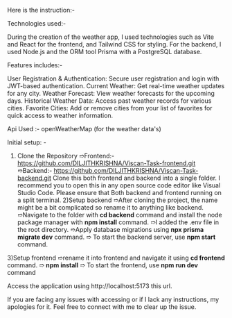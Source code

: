 Here is the instruction:-

Technologies used:-

During the creation of the weather app, I used technologies such as Vite and React for the frontend, and Tailwind CSS for styling. For the backend, 
I used Node.js and the ORM tool Prisma with a PostgreSQL database.

Features includes:-

User Registration & Authentication: Secure user registration and login with JWT-based authentication.
Current Weather: Get real-time weather updates for any city.
Weather Forecast: View weather forecasts for the upcoming days.
Historical Weather Data: Access past weather records for various cities.
Favorite Cities: Add or remove cities from your list of favorites for quick access to weather information.


Api Used :- openWeatherMap (for the weather data's)

Initial setup: -

1) Clone the Repository
   ➱Frontend:- https://github.com/DILJITHKRISHNA/Viscan-Task-frontend.git
   ➱Backend:- https://github.com/DILJITHKRISHNA/Viscan-Task-backend.git
   Clone this both frontend and backend into a single folder. I recommend you to open this in any open source code editor like Visual Studio Code.
   Please ensure that Both backend and frontend running on a split terminal. 
2)Setup backend
  ➱After cloning the project, the name might be a bit complicated so rename it to anything like backend.
  ➱Navigate to the folder with **cd backend** command and install the node package manager with  **npm install** command.
  ➱I added the .env file in the root directory.
  ➱Apply database migrations using **npx prisma migrate dev** command.
  ➱ To start the backend server, use **npm start** command.
  
3)Setup frontend
  ➱rename it into frontend and navigate it using **cd frontend** command.
  ➱ **npm install**
  ➱ To start the frontend, use **npm run dev** command

 Access the application using http://localhost:5173 this url.

If you are facing any issues with accessing or if I lack any instructions, my apologies for it. Feel free to connect with me to clear up the issue.
  
  
